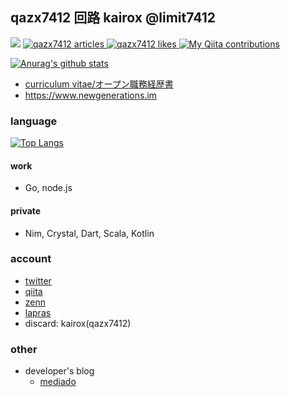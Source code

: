 ## qazx7412 回路 kairox @limit7412 
![](https://komarev.com/ghpvc/?username=limit7412&style=flat-square&color=lightgray)
<a href="https://zenn.dev/qazx7412/articles">
  <img src="https://zenn.badge.nikaera.com/s/qazx7412/articles?style=flat-square" alt="qazx7412 articles" />
</a>
<a href="https://zenn.dev/qazx7412">
  <img src="https://zenn.badge.nikaera.com/s/qazx7412/likes?style=flat-square" alt="qazx7412 likes" />
</a>
[![My Qiita contributions](https://qiita-badge.apiapi.app/s/qazx7412/contributions.svg)](http://qiita.com/qazx7412)

<!-- ![Twitter Follow](https://img.shields.io/twitter/follow/qazx7412?style=flat-square&logo=twitter&color=blue)
[![My Qiita posts](https://qiita-badge.apiapi.app/s/qazx7412/posts.svg)](http://qiita.com/qazx7412) -->

 
[![Anurag's github stats](https://github-readme-stats.vercel.app/api?username=limit7412&show_icons=true&theme=algolia)](https://github.com/anuraghazra/github-readme-stats)

  - [curriculum vitae/オープン職務経歴書](https://github.com/limit7412/curriculum_vitae)
  - https://www.newgenerations.im

### language
[![Top Langs](https://github-readme-stats.vercel.app/api/top-langs/?username=limit7412&layout=compact&theme=algolia)](https://github.com/anuraghazra/github-readme-stats)
#### work
  - Go, node.js
#### private
  - Nim, Crystal, Dart, Scala, Kotlin

### account
  - [twitter](https://twitter.com/qazx7412)
  - [qiita](https://qiita.com/qazx7412)
  - [zenn](https://zenn.dev/qazx7412)
  - [lapras](https://lapras.com/public/8BHGKGL)
  - discard: kairox(qazx7412)
  
### other
  - developer's blog
    - [mediado](https://techdo.mediado.jp/search?q=%E3%82%A8%E3%83%B3%E3%82%B8%E3%83%8B%E3%82%A2%E3%81%AE%E5%9B%9E%E8%B7%AF)
